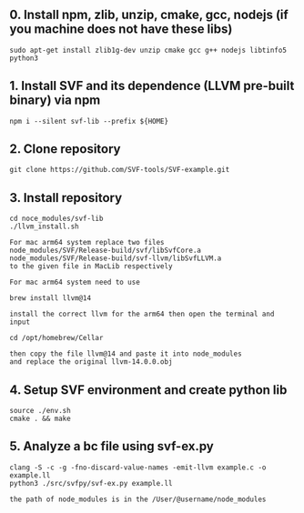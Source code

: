 ## 0. Install npm, zlib, unzip, cmake, gcc, nodejs (if you machine does not have these libs)
```
sudo apt-get install zlib1g-dev unzip cmake gcc g++ nodejs libtinfo5 python3
```

## 1. Install SVF and its dependence (LLVM pre-built binary) via npm
```
npm i --silent svf-lib --prefix ${HOME}
```

## 2. Clone repository
```
git clone https://github.com/SVF-tools/SVF-example.git
```
## 3. Install repository
```
cd noce_modules/svf-lib
./llvm_install.sh   
```
```
For mac arm64 system replace two files
node_modules/SVF/Release-build/svf/libSvfCore.a
node_modules/SVF/Release-build/svf-llvm/libSvfLLVM.a
to the given file in MacLib respectively
```
```
For mac arm64 system need to use 

brew install llvm@14 

install the correct llvm for the arm64 then open the terminal and input

cd /opt/homebrew/Cellar

then copy the file llvm@14 and paste it into node_modules
and replace the original llvm-14.0.0.obj
```

## 4. Setup SVF environment and create python lib
```
source ./env.sh
cmake . && make
```
## 5. Analyze a bc file using svf-ex.py
```
clang -S -c -g -fno-discard-value-names -emit-llvm example.c -o example.ll
python3 ./src/svfpy/svf-ex.py example.ll
```

```
the path of node_modules is in the /User/@username/node_modules
```